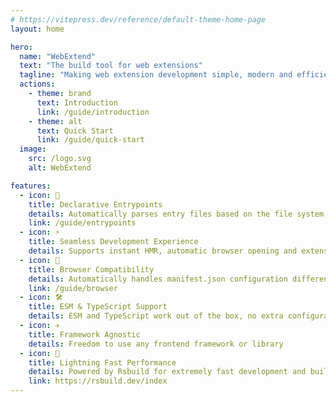 ```yaml
---
# https://vitepress.dev/reference/default-theme-home-page
layout: home

hero:
  name: "WebExtend"
  text: "The build tool for web extensions"
  tagline: "Making web extension development simple, modern and efficient."
  actions:
    - theme: brand
      text: Introduction
      link: /guide/introduction
    - theme: alt
      text: Quick Start
      link: /guide/quick-start
  image:
    src: /logo.svg
    alt: WebExtend

features:
  - icon: 📝
    title: Declarative Entrypoints
    details: Automatically parses entry files based on the file system, reducing manifest.json configuration burden
    link: /guide/entrypoints
  - icon: ⚡️
    title: Seamless Development Experience
    details: Supports instant HMR, automatic browser opening and extension running
  - icon: 🧭
    title: Browser Compatibility
    details: Automatically handles manifest.json configuration differences for easy multi-browser support
    link: /guide/browser
  - icon: 🛠️
    title: ESM & TypeScript Support
    details: ESM and TypeScript work out of the box, no extra configuration needed
  - icon: ✈️
    title: Framework Agnostic
    details: Freedom to use any frontend framework or library
  - icon: 🚀
    title: Lightning Fast Performance
    details: Powered by Rsbuild for extremely fast development and building
    link: https://rsbuild.dev/index
---
```

